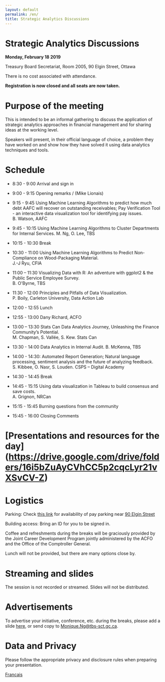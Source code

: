 ```yaml
---
layout: default
permalink: /en/ 
title: Strategic Analytics Discussions
---
```


# Strategic Analytics Discussions 
**Monday, February 18 2019** 

Treasury Board Secretariat, Room 2005, 90 Elgin Street, Ottawa 


There is no cost associated with attendance.  

**Registration is now closed and all seats are now taken.**

# Purpose of the meeting 

This is intended to be an informal gathering to discuss the application of strategic analytics approaches in financial management and for sharing ideas at the working level.  

Speakers will present, in their official language of choice, a problem they have worked on and show how they have solved it using data analytics techniques and tools. 

# Schedule
*   8:30 - 9:00 Arrival and sign in 

*   9:00 - 9:15 Opening remarks / (Mike Lionais)

*   9:15 - 9:45 Using Machine Learning Algorithms to predict how much debt AAFC will recover on outstanding receivables; Pay Verification Tool - an interactive data visualization tool for identifying pay issues.  
B. Watson, AAFC

*   9:45 - 10:15 Using Machine Learning Algorithms to Cluster Departments for Internal Services. 
M. Ng, O. Lee, TBS

*   10:15 - 10:30 Break  

*   10:30 - 11:00 Using Machine Learning Algorithms to Predict Non-Compliance on Wood-Packaging Material.  
J.-J Ryu, CFIA

*	11:00 – 11:30 Visualizing Data with R: An adventure with ggplot2 & the Public Service Employee Survey.  
B. O'Byrne, TBS

*	11:30 - 12:00 Principles and Pitfalls of Data Visualization.  
P. Boily, Carleton University, Data Action Lab

*	12:00 - 12:55 Lunch 

*	12:55 - 13:00 Dany Richard, ACFO 

*	13:00 – 13:30 Stats Can Data Analytics Journey, Unleashing the Finance Community’s Potential.       
M. Chapman, S. Vallée, S. Kew. Stats Can

*	13:30 - 14:00 Data Analytics in Internal Audit.
B. McKenna, TBS

*	14:00 - 14:30: Automated Report Generation; Natural language processing, sentiment analysis and the future of analyzing feedback.  
S. Kibbee, O. Nasr, S. Louden. CSPS – Digital Academy

*	14:30 - 14:45 Break 

*	14:45 - 15:15 Using data visualization in Tableau to build consensus and save costs.   
A. Grignon, NRCan

*	15:15 - 15:45 Burning questions from the community

*	15:45 - 16:00 Closing Comments 

# [Presentations and resources for the day] (https://drive.google.com/drive/folders/16i5bZuAyCVhCC5p2cqcLyr21vXSvCV-Z)

# Logistics

Parking: Check [this link](https://en.parkopedia.ca/parking/locations/90_elgin_street_ottawa_ontario_k1p_5e7_canada_f244msbc8ps/?country=ca&arriving=201902180900&leaving=201902181600) for availability of pay parking near [90 Elgin Street](https://www.google.com/maps/place/90+Elgin+St,+Ottawa,+ON+K1P+5E9/@45.4220487,-75.6968851,17z/data=!3m1!4b1!4m5!3m4!1s0x4cce05aaa3d54d7f:0x7db7934077dd9470!8m2!3d45.4220487!4d-75.694691)

Building access: Bring an ID for you to be signed in.

Coffee and refreshments during the breaks will be graciously provided by the Joint Career Development Program jointly administered by the ACFO and the Office of the Comptroller General.

Lunch will not be provided, but there are many options close by.

# Streaming and slides

The session is not recorded or streamed. Slides will not be distributed. 

# Advertisements 

To advertise your initiative, conference, etc. during the breaks, please add a slide [here](https://docs.google.com/presentation/d/1YCxLR5mS_Y0nTLxM-Ri_rZAuEs60fSdvfPDTxKqPY4A/edit#slide=id.p1), or send copy to Monique.Ng@tbs-sct.gc.ca.  

# Data and Privacy 

Please follow the appropriate privacy and disclosure rules when preparing your presentation.

[Francais](./fr.md)
